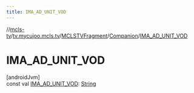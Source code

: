 ```yaml
---
title: IMA_AD_UNIT_VOD
---
```

//[mcls-tv](../../../../index.html)/[tv.mycujoo.mcls.tv](../../index.html)/[MCLSTVFragment](../index.html)/[Companion](index.html)/[IMA_AD_UNIT_VOD](-i-m-a_-a-d_-u-n-i-t_-v-o-d.html)



# IMA_AD_UNIT_VOD



[androidJvm]\
const val [IMA_AD_UNIT_VOD](-i-m-a_-a-d_-u-n-i-t_-v-o-d.html): [String](https://kotlinlang.org/api/latest/jvm/stdlib/kotlin/-string/index.html)




